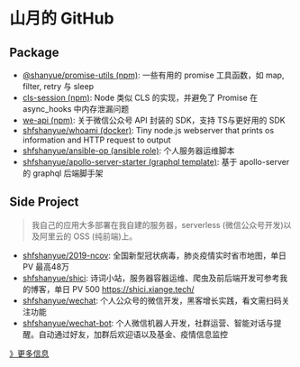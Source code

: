 # 山月的 GitHub


## Package

+ [@shanyue/promise-utils (npm)](https://github.com/shfshanyue/promise-utils): 一些有用的 promise 工具函数，如 map, filter, retry 与 sleep
+ [cls-session (npm)](https://github.com/shfshanyue/cls-session): Node 类似 CLS 的实现，并避免了 Promise 在 async_hooks 中内存泄漏问题
+ [we-api (npm)](https://github.com/shfshanyue/we-api): 关于微信公众号 API 封装的 SDK，支持 TS与更好用的 SDK
+ [shfshanyue/whoami (docker)](https://github.com/shfshanyue/whoami): Tiny node.js webserver that prints os information and HTTP request to output
+ [shfshanyue/ansible-op (ansible role)](https://github.com/shfshanyue/ansible-op): 个人服务器运维脚本
+ [shfshanyue/apollo-server-starter (graphql template)](https://github.com/shfshanyue/apollo-server-starter): 基于 apollo-server 的 graphql 后端脚手架


## Side Project

> 我自己的应用大多部署在我自建的服务器，serverless (微信公众号开发)以及阿里云的 OSS (纯前端)上。

+ [shfshanyue/2019-ncov](https://github.com/shfshanyue/2019-ncov): 全国新型冠状病毒，肺炎疫情实时省市地图，单日 PV 最高48万
+ [shfshanyue/shici](https://github.com/shfshanyue/shici): 诗词小站，服务器容器运维、爬虫及前后端开发可参考我的博客，单日 PV 500 <https://shici.xiange.tech/>
+ [shfshanyue/wechat](https://github.com/shfshanyue/wechat): 个人公众号的微信开发，黑客增长实践，看文需扫码关注功能
+ [shfshanyue/wechat-bot](https://github.com/shfshanyue/wechat-bot): 个人微信机器人开发，社群运营、智能对话与提醒。自动通过好友，加群后欢迎语以及基金、疫情信息监控


[》更多信息](https://github.com/shfshanyue/blog)
